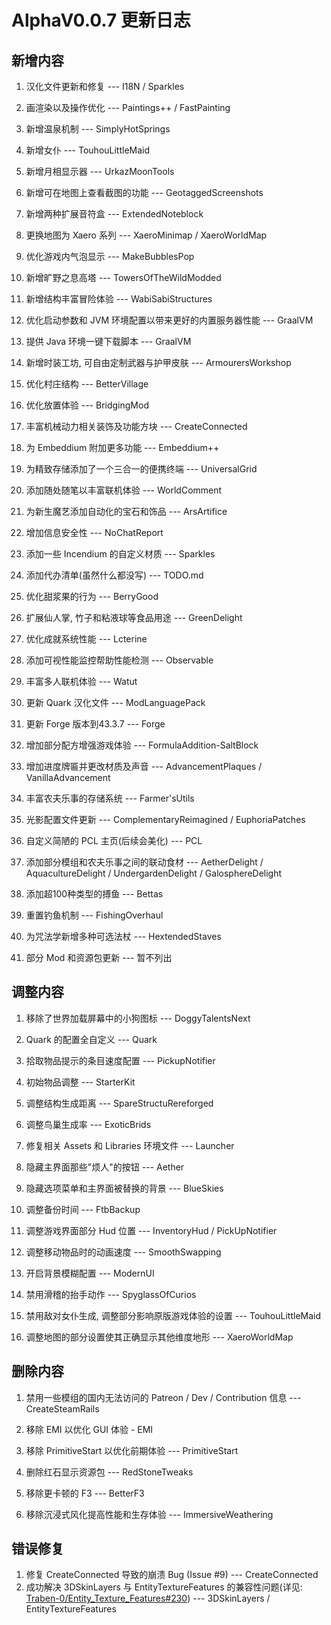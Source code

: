 # AlphaV0.0.7 更新日志

## 新增内容

1. 汉化文件更新和修复 --- I18N / Sparkles

2. 画渲染以及操作优化 --- Paintings++ / FastPainting

3. 新增温泉机制 --- SimplyHotSprings

4. 新增女仆 --- TouhouLittleMaid

5. 新增月相显示器 --- UrkazMoonTools

6. 新增可在地图上查看截图的功能 --- GeotaggedScreenshots

7. 新增两种扩展音符盒 --- ExtendedNoteblock

8. 更换地图为 Xaero 系列 --- XaeroMinimap / XaeroWorldMap

9. 优化游戏内气泡显示 --- MakeBubblesPop

10. 新增旷野之息高塔 --- TowersOfTheWildModded

11. 新增结构丰富冒险体验 --- WabiSabiStructures

12. 优化启动参数和 JVM 环境配置以带来更好的内置服务器性能 --- GraalVM

13. 提供 Java 环境一键下载脚本 --- GraalVM

14. 新增时装工坊, 可自由定制武器与护甲皮肤 --- ArmourersWorkshop

15. 优化村庄结构 --- BetterVillage

16. 优化放置体验 --- BridgingMod

17. 丰富机械动力相关装饰及功能方块 --- CreateConnected

18. 为 Embeddium 附加更多功能 --- Embeddium++

19. 为精致存储添加了一个三合一的便携终端 --- UniversalGrid

20. 添加随处随笔以丰富联机体验 --- WorldComment

21. 为新生魔艺添加自动化的宝石和饰品 --- ArsArtifice

22. 增加信息安全性 --- NoChatReport

23. 添加一些 Incendium 的自定义材质 --- Sparkles

24. 添加代办清单(虽然什么都没写) --- TODO.md

25. 优化甜浆果的行为 --- BerryGood

26. 扩展仙人掌, 竹子和粘液球等食品用途 --- GreenDelight

27. 优化成就系统性能 --- Lcterine

28. 添加可视性能监控帮助性能检测 --- Observable

29. 丰富多人联机体验 --- Watut

30. 更新 Quark 汉化文件 --- ModLanguagePack

31. 更新 Forge 版本到43.3.7 --- Forge

32. 增加部分配方增强游戏体验 --- FormulaAddition-SaltBlock

33. 增加进度牌匾并更改材质及声音 --- AdvancementPlaques / VanillaAdvancement

34. 丰富农夫乐事的存储系统 --- Farmer'sUtils

35. 光影配置文件更新 --- ComplementaryReimagined / EuphoriaPatches
36. 自定义简陋的 PCL 主页(后续会美化) --- PCL
37. 添加部分模组和农夫乐事之间的联动食材 --- AetherDelight / AquacultureDelight / UndergardenDelight / GalosphereDelight
38. 添加超100种类型的搏鱼 --- Bettas
39. 重置钓鱼机制 --- FishingOverhaul
40. 为咒法学新增多种可选法杖 --- HextendedStaves
41. 部分 Mod 和资源包更新 --- 暂不列出

## 调整内容

1. 移除了世界加载屏幕中的小狗图标 --- DoggyTalentsNext

2. Quark 的配置全自定义 --- Quark

3. 拾取物品提示的条目速度配置 --- PickupNotifier

4. 初始物品调整 --- StarterKit

5. 调整结构生成距离 --- SpareStructuRereforged

6. 调整鸟巢生成率 --- ExoticBrids

7. 修复相关 Assets 和 Libraries 环境文件 --- Launcher

8. 隐藏主界面那些"烦人"的按钮 --- Aether

9. 隐藏选项菜单和主界面被替换的背景 --- BlueSkies

10. 调整备份时间 --- FtbBackup

11. 调整游戏界面部分 Hud 位置 --- InventoryHud / PickUpNotifier

12. 调整移动物品时的动画速度 --- SmoothSwapping

13. 开启背景模糊配置 --- ModernUI
14. 禁用滑稽的抬手动作 --- SpyglassOfCurios
15. 禁用敌对女仆生成, 调整部分影响原版游戏体验的设置 --- TouhouLittleMaid
16. 调整地图的部分设置使其正确显示其他维度地形 --- XaeroWorldMap

## 删除内容

1. 禁用一些模组的国内无法访问的 Patreon / Dev / Contribution 信息 --- CreateSteamRails

2. 移除 EMI 以优化 GUI 体验 - EMI

3. 移除 PrimitiveStart 以优化前期体验 --- PrimitiveStart

4. 删除红石显示资源包 --- RedStoneTweaks

5. 移除更卡顿的 F3 --- BetterF3

6. 移除沉浸式风化提高性能和生存体验 --- ImmersiveWeathering


## 错误修复

1. 修复 CreateConnected 导致的崩溃 Bug (Issue #9) --- CreateConnected
2. 成功解决 3DSkinLayers 与 EntityTextureFeatures 的兼容性问题(详见: [Traben-0/Entity_Texture_Features#230](https://github.com/Traben-0/Entity_Texture_Features/issues/230)) --- 3DSkinLayers / EntityTextureFeatures

